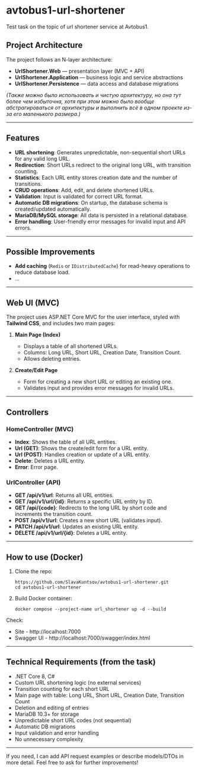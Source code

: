 # avtobus1-url-shortener

Test task on the topic of url shortener service at Avtobus1.

## Project Architecture

The project follows an N-layer architecture:
- **UrlShortener.Web** — presentation layer (MVC + API)
- **UrlShortener.Application** — business logic and service abstractions
- **UrlShortener.Persistence** — data access and database migrations

*(Также можно было использовать и чистую архитектуру, но она тут более чем избыточна, хотя при этом можно было вообще абстрагироваться от архитектуры и выполнить всё в одном проекте из-за его маленького размера.)*

---

## Features

- **URL shortening**: Generates unpredictable, non-sequential short URLs for any valid long URL.
- **Redirection**: Short URLs redirect to the original long URL, with transition counting.
- **Statistics**: Each URL entity stores creation date and the number of transitions.
- **CRUD operations**: Add, edit, and delete shortened URLs.
- **Validation**: Input is validated for correct URL format.
- **Automatic DB migrations**: On startup, the database schema is created/updated automatically.
- **MariaDB/MySQL storage**: All data is persisted in a relational database.
- **Error handling**: User-friendly error messages for invalid input and API errors.

---

## Possible Improvements

- **Add caching** (`Redis` or `IDistributedCache`) for read-heavy operations to reduce database load.
- ...

---

## Web UI (MVC)

The project uses ASP.NET Core MVC for the user interface, styled with **Tailwind CSS**, and includes two main pages:

1. **Main Page (Index)**
   - Displays a table of all shortened URLs.
   - Columns: Long URL, Short URL, Creation Date, Transition Count.
   - Allows deleting entries.

2. **Create/Edit Page**
   - Form for creating a new short URL or editing an existing one.
   - Validates input and provides error messages for invalid URLs.

---

## Controllers

### HomeController (MVC)

- **Index**: Shows the table of all URL entities.
- **Url (GET)**: Shows the create/edit form for a URL entity.
- **Url (POST)**: Handles creation or update of a URL entity.
- **Delete**: Deletes a URL entity.
- **Error**: Error page.

### UrlController (API)

- **GET /api/v1/url**: Returns all URL entities.
- **GET /api/v1/url/{id}**: Returns a specific URL entity by ID.
- **GET /api/{code}**: Redirects to the long URL by short code and increments the transition count.
- **POST /api/v1/url**: Creates a new short URL (validates input).
- **PATCH /api/v1/url**: Updates an existing URL entity.
- **DELETE /api/v1/url/{id}**: Deletes a URL entity.

---

## How to use (Docker)

1. Clone the repo:
   ```shell
   https://github.com/SlavaKuntsov/avtobus1-url-shortener.git
   cd avtobus1-url-shortener
   ```
2. Build Docker container:
   ```shell
   docker compose --project-name url_shortener up -d --build
   ```

Check:
- Site - http://localhost:7000
- Swagger UI - http://localhost:7000/swagger/index.html

---

## Technical Requirements (from the task)

- .NET Core 8, C#
- Custom URL shortening logic (no external services)
- Transition counting for each short URL
- Main page with table: Long URL, Short URL, Creation Date, Transition Count
- Deletion and editing of entries
- MariaDB 10.3+ for storage
- Unpredictable short URL codes (not sequential)
- Automatic DB migrations
- Input validation and error handling
- No unnecessary complexity

---

If you need, I can add API request examples or describe models/DTOs in more detail. Feel free to ask for further improvements!
